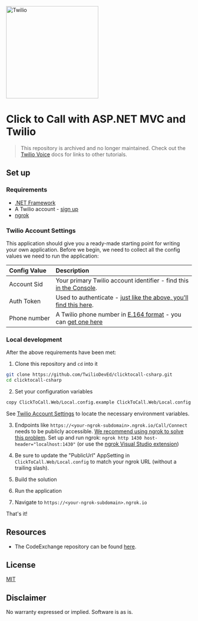 <a  href="https://www.twilio.com">
<img  src="https://static0.twilio.com/marketing/bundles/marketing/img/logos/wordmark-red.svg"  alt="Twilio"  width="250"  />
</a>

# Click to Call with ASP.NET MVC and Twilio

> This repository is archived and no longer maintained. Check out the [Twilio Voice](https://www.twilio.com/docs/voice/) docs for links to other tutorials. 

## Set up

### Requirements

- [.NET Framework](https://dotnet.microsoft.com/download/dotnet-framework/net472)
- A Twilio account - [sign up](https://www.twilio.com/try-twilio)
- [ngrok](https://ngrok.com/)

### Twilio Account Settings

This application should give you a ready-made starting point for writing your
own application. Before we begin, we need to collect
all the config values we need to run the application:

| Config&nbsp;Value | Description                                                                                                                                                  |
| :---------------- | :----------------------------------------------------------------------------------------------------------------------------------------------------------- |
| Account&nbsp;Sid  | Your primary Twilio account identifier - find this [in the Console](https://www.twilio.com/console).                                                         |
| Auth&nbsp;Token   | Used to authenticate - [just like the above, you'll find this here](https://www.twilio.com/console).                                                         |
| Phone&nbsp;number | A Twilio phone number in [E.164 format](https://en.wikipedia.org/wiki/E.164) - you can [get one here](https://www.twilio.com/console/phone-numbers/incoming) |

### Local development

After the above requirements have been met:

1. Clone this repository and `cd` into it

```bash
git clone https://github.com/TwilioDevEd/clicktocall-csharp.git
cd clicktocall-csharp
```

2. Set your configuration variables

```bash
copy ClickToCall.Web/Local.config.example ClickToCall.Web/Local.config
```

See [Twilio Account Settings](#twilio-account-settings) to locate the necessary environment variables.

3. Endpoints like `https://<your-ngrok-subdomain>.ngrok.io/Call/Connect` needs to be publicly accessible. [We recommend using ngrok to solve this problem](https://www.twilio.com/blog/2015/09/6-awesome-reasons-to-use-ngrok-when-testing-webhooks.html). Set up and run ngrok: `ngrok http 1430 host-header="localhost:1430"` (or use the [ngrok Visual Studio extension](https://marketplace.visualstudio.com/items?itemName=DavidProthero.NgrokExtensions))

4. Be sure to update the "PublicUrl" AppSetting in `ClickToCall.Web/Local.config` to match your ngrok URL (without a trailing slash).

5. Build the solution

6. Run the application

7. Navigate to `https://<your-ngrok-subdomain>.ngrok.io`

That's it!

## Resources

- The CodeExchange repository can be found [here](https://github.com/twilio-labs/code-exchange/).

## License

[MIT](http://www.opensource.org/licenses/mit-license.html)

## Disclaimer

No warranty expressed or implied. Software is as is.

[twilio]: https://www.twilio.com
